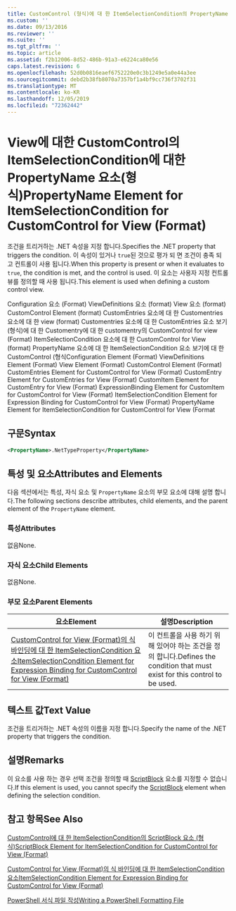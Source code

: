 ```yaml
---
title: CustomControl (형식)에 대 한 ItemSelectionCondition의 PropertyName 요소 | Microsoft Docs
ms.custom: ''
ms.date: 09/13/2016
ms.reviewer: ''
ms.suite: ''
ms.tgt_pltfrm: ''
ms.topic: article
ms.assetid: f2b12006-8d52-486b-91a3-e6224ca80e56
caps.latest.revision: 6
ms.openlocfilehash: 52d0b0816eaef6752220e0c3b1249e5a0e44a3ee
ms.sourcegitcommit: debd2b38fb8070a7357bf1a4bf9cc736f3702f31
ms.translationtype: MT
ms.contentlocale: ko-KR
ms.lasthandoff: 12/05/2019
ms.locfileid: "72362442"
---
```

# <a name="propertyname-element-for-itemselectioncondition-for-customcontrol-for-view-format"></a><span data-ttu-id="7cb2c-102">View에 대한 CustomControl의 ItemSelectionCondition에 대한 PropertyName 요소(형식)</span><span class="sxs-lookup"><span data-stu-id="7cb2c-102">PropertyName Element for ItemSelectionCondition for CustomControl for View (Format)</span></span>

<span data-ttu-id="7cb2c-103">조건을 트리거하는 .NET 속성을 지정 합니다.</span><span class="sxs-lookup"><span data-stu-id="7cb2c-103">Specifies the .NET property that triggers the condition.</span></span> <span data-ttu-id="7cb2c-104">이 속성이 있거나 `true`된 것으로 평가 되 면 조건이 충족 되 고 컨트롤이 사용 됩니다.</span><span class="sxs-lookup"><span data-stu-id="7cb2c-104">When this property is present or when it evaluates to `true`, the condition is met, and the control is used.</span></span> <span data-ttu-id="7cb2c-105">이 요소는 사용자 지정 컨트롤 뷰를 정의할 때 사용 됩니다.</span><span class="sxs-lookup"><span data-stu-id="7cb2c-105">This element is used when defining a custom control view.</span></span>

<span data-ttu-id="7cb2c-106">Configuration 요소 (Format) ViewDefinitions 요소 (format) View 요소 (format) CustomControl Element (format) CustomEntries 요소에 대 한 Customentries 요소에 대 한 view (format) Customentries 요소에 대 한 CustomEntries 요소 보기 (형식)에 대 한 Customentry에 대 한 customentry의 CustomControl for view (Format) ItemSelectionCondition 요소에 대 한 CustomControl for View (format) PropertyName 요소에 대 한 ItemSelectionCondition 요소 보기에 대 한 CustomControl (형식</span><span class="sxs-lookup"><span data-stu-id="7cb2c-106">Configuration Element (Format) ViewDefinitions Element (Format) View Element (Format) CustomControl Element (Format) CustomEntries Element for CustomControl for View (Format) CustomEntry Element for CustomEntries for View (Format) CustomItem Element for CustomEntry for View (Format) ExpressionBinding Element for CustomItem for CustomControl for View (Format) ItemSelectionCondition Element for Expression Binding for CustomControl for View (Format) PropertyName Element for ItemSelectionCondition for CustomControl for View (Format</span></span>

## <a name="syntax"></a><span data-ttu-id="7cb2c-107">구문</span><span class="sxs-lookup"><span data-stu-id="7cb2c-107">Syntax</span></span>

```xml
<PropertyName>.NetTypeProperty</PropertyName>
```

## <a name="attributes-and-elements"></a><span data-ttu-id="7cb2c-108">특성 및 요소</span><span class="sxs-lookup"><span data-stu-id="7cb2c-108">Attributes and Elements</span></span>

<span data-ttu-id="7cb2c-109">다음 섹션에서는 특성, 자식 요소 및 `PropertyName` 요소의 부모 요소에 대해 설명 합니다.</span><span class="sxs-lookup"><span data-stu-id="7cb2c-109">The following sections describe attributes, child elements, and the parent element of the `PropertyName` element.</span></span>

### <a name="attributes"></a><span data-ttu-id="7cb2c-110">특성</span><span class="sxs-lookup"><span data-stu-id="7cb2c-110">Attributes</span></span>

<span data-ttu-id="7cb2c-111">없음</span><span class="sxs-lookup"><span data-stu-id="7cb2c-111">None.</span></span>

### <a name="child-elements"></a><span data-ttu-id="7cb2c-112">자식 요소</span><span class="sxs-lookup"><span data-stu-id="7cb2c-112">Child Elements</span></span>

<span data-ttu-id="7cb2c-113">없음</span><span class="sxs-lookup"><span data-stu-id="7cb2c-113">None.</span></span>

### <a name="parent-elements"></a><span data-ttu-id="7cb2c-114">부모 요소</span><span class="sxs-lookup"><span data-stu-id="7cb2c-114">Parent Elements</span></span>

|<span data-ttu-id="7cb2c-115">요소</span><span class="sxs-lookup"><span data-stu-id="7cb2c-115">Element</span></span>|<span data-ttu-id="7cb2c-116">설명</span><span class="sxs-lookup"><span data-stu-id="7cb2c-116">Description</span></span>|
|-------------|-----------------|
|[<span data-ttu-id="7cb2c-117">CustomControl for View (Format)의 식 바인딩에 대 한 ItemSelectionCondition 요소</span><span class="sxs-lookup"><span data-stu-id="7cb2c-117">ItemSelectionCondition Element for Expression Binding for CustomControl for View (Format)</span></span>](./itemselectioncondition-element-for-expressionbinding-for-customcontrol-format.md)|<span data-ttu-id="7cb2c-118">이 컨트롤을 사용 하기 위해 있어야 하는 조건을 정의 합니다.</span><span class="sxs-lookup"><span data-stu-id="7cb2c-118">Defines the condition that must exist for this control to be used.</span></span>|

## <a name="text-value"></a><span data-ttu-id="7cb2c-119">텍스트 값</span><span class="sxs-lookup"><span data-stu-id="7cb2c-119">Text Value</span></span>

<span data-ttu-id="7cb2c-120">조건을 트리거하는 .NET 속성의 이름을 지정 합니다.</span><span class="sxs-lookup"><span data-stu-id="7cb2c-120">Specify the name of the .NET property that triggers the condition.</span></span>

## <a name="remarks"></a><span data-ttu-id="7cb2c-121">설명</span><span class="sxs-lookup"><span data-stu-id="7cb2c-121">Remarks</span></span>

<span data-ttu-id="7cb2c-122">이 요소를 사용 하는 경우 선택 조건을 정의할 때 [ScriptBlock](./scriptblock-element-for-itemselectioncondition-for-customcontrol-for-view-format.md) 요소를 지정할 수 없습니다.</span><span class="sxs-lookup"><span data-stu-id="7cb2c-122">If this element is used, you cannot specify the [ScriptBlock](./scriptblock-element-for-itemselectioncondition-for-customcontrol-for-view-format.md) element when defining the selection condition.</span></span>

## <a name="see-also"></a><span data-ttu-id="7cb2c-123">참고 항목</span><span class="sxs-lookup"><span data-stu-id="7cb2c-123">See Also</span></span>

[<span data-ttu-id="7cb2c-124">CustomControl에 대 한 ItemSelectionCondition의 ScriptBlock 요소 (형식)</span><span class="sxs-lookup"><span data-stu-id="7cb2c-124">ScriptBlock Element for ItemSelectionCondition for CustomControl for View (Format)</span></span>](./scriptblock-element-for-itemselectioncondition-for-customcontrol-for-view-format.md)

[<span data-ttu-id="7cb2c-125">CustomControl for View (Format)의 식 바인딩에 대 한 ItemSelectionCondition 요소</span><span class="sxs-lookup"><span data-stu-id="7cb2c-125">ItemSelectionCondition Element for Expression Binding for CustomControl for View (Format)</span></span>](./itemselectioncondition-element-for-expressionbinding-for-customcontrol-format.md)

[<span data-ttu-id="7cb2c-126">PowerShell 서식 파일 작성</span><span class="sxs-lookup"><span data-stu-id="7cb2c-126">Writing a PowerShell Formatting File</span></span>](./writing-a-powershell-formatting-file.md)
